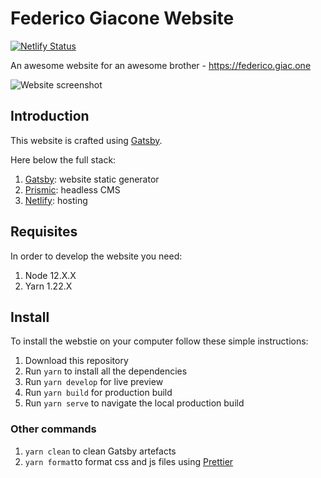 # Federico Giacone Website

[![Netlify Status](https://api.netlify.com/api/v1/badges/dd141e66-67f5-4dfc-bbcb-d00b2a8a5dcc/deploy-status)](https://app.netlify.com/sites/federico-giac-one/deploys)

An awesome website for an awesome brother - https://federico.giac.one

![Website screenshot](https://federico.giac.one/images/screenshot.png)

## Introduction

This website is crafted using [Gatsby](https://www.gatsbyjs.org/).

Here below the full stack:

1. [Gatsby](https://www.gatsbyjs.org/): website static generator
2. [Prismic](https://prismic.io/): headless CMS
3. [Netlify](https://netlify.com/): hosting

## Requisites

In order to develop the website you need:

1. Node 12.X.X
2. Yarn 1.22.X

## Install

To install the webstie on your computer follow these simple instructions:

1. Download this repository
2. Run `yarn` to install all the dependencies
3. Run `yarn develop` for live preview
4. Run `yarn build` for production build
5. Run `yarn serve` to navigate the local production build

### Other commands

1. `yarn clean` to clean Gatsby artefacts
2. `yarn format`to format css and js files using
   [Prettier](https://prettier.io/)
